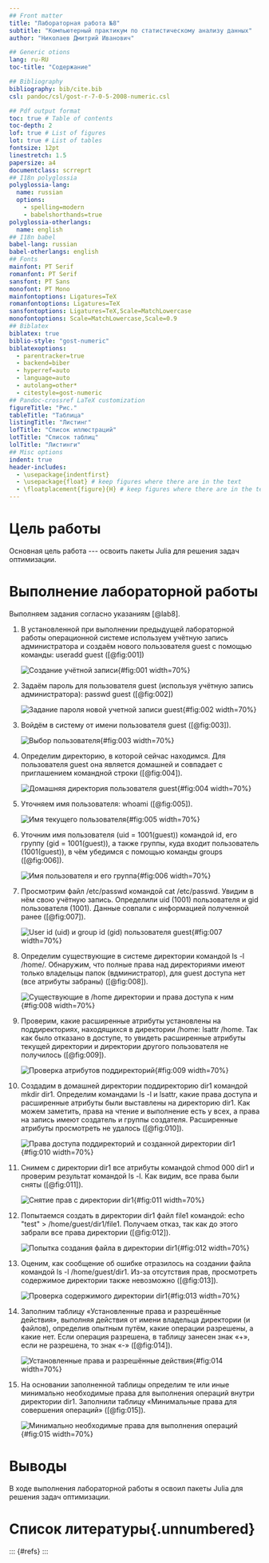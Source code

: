 ```yaml
---
## Front matter
title: "Лабораторная работа №8"
subtitle: "Компьютерный практикум по статистическому анализу данных"
author: "Николаев Дмитрий Иванович"

## Generic otions
lang: ru-RU
toc-title: "Содержание"

## Bibliography
bibliography: bib/cite.bib
csl: pandoc/csl/gost-r-7-0-5-2008-numeric.csl

## Pdf output format
toc: true # Table of contents
toc-depth: 2
lof: true # List of figures
lot: true # List of tables
fontsize: 12pt
linestretch: 1.5
papersize: a4
documentclass: scrreprt
## I18n polyglossia
polyglossia-lang:
  name: russian
  options:
	- spelling=modern
	- babelshorthands=true
polyglossia-otherlangs:
  name: english
## I18n babel
babel-lang: russian
babel-otherlangs: english
## Fonts
mainfont: PT Serif
romanfont: PT Serif
sansfont: PT Sans
monofont: PT Mono
mainfontoptions: Ligatures=TeX
romanfontoptions: Ligatures=TeX
sansfontoptions: Ligatures=TeX,Scale=MatchLowercase
monofontoptions: Scale=MatchLowercase,Scale=0.9
## Biblatex
biblatex: true
biblio-style: "gost-numeric"
biblatexoptions:
  - parentracker=true
  - backend=biber
  - hyperref=auto
  - language=auto
  - autolang=other*
  - citestyle=gost-numeric
## Pandoc-crossref LaTeX customization
figureTitle: "Рис."
tableTitle: "Таблица"
listingTitle: "Листинг"
lofTitle: "Список иллюстраций"
lotTitle: "Список таблиц"
lolTitle: "Листинги"
## Misc options
indent: true
header-includes:
  - \usepackage{indentfirst}
  - \usepackage{float} # keep figures where there are in the text
  - \floatplacement{figure}{H} # keep figures where there are in the text
---
```


# Цель работы

Основная цель работа --- освоить пакеты Julia для решения задач оптимизации.

# Выполнение лабораторной работы  

Выполняем задания согласно указаниям [@lab8].

1. В установленной при выполнении предыдущей лабораторной работы операционной системе используем учётную запись администратора и создаём нового пользователя guest с помощью команды: useradd guest ([@fig:001])

    ![Создание учётной записи](image/1.png){#fig:001 width=70%}

2. Задаём пароль для пользователя guest (используя учётную запись администратора): passwd guest ([@fig:002])

    ![Задание пароля новой учетной записи guest](image/2.png){#fig:002 width=70%}

3. Войдём в систему от имени пользователя guest ([@fig:003]).

    ![Выбор пользователя](image/3.png){#fig:003 width=70%}

4. Определим директорию, в которой сейчас находимся. Для пользователя guest она является домашней и совпадает с приглашением командной строки ([@fig:004]).

    ![Домашняя директория пользователя guest](image/4.png){#fig:004 width=70%}

5. Уточняем имя пользователя: whoami ([@fig:005]).

    ![Имя текущего пользователя](image/5.png){#fig:005 width=70%}

6. Уточним имя пользователя (uid = 1001(guest)) командой id, его группу (gid = 1001(guest)), а также группы, куда входит пользователь (1001(guest)), в чём убедимся с помощью команды groups ([@fig:006]).

    ![Имя пользователя и его группа](image/6.png){#fig:006 width=70%}

7. Просмотрим файл /etc/passwd командой cat /etc/passwd. Увидим в нём свою учётную запись. Определили uid (1001) пользователя и gid пользователя (1001). Данные совпали  с информацией полученной ранее ([@fig:007]).

    ![User id (uid) и group id (gid) пользователя guest](image/7.png){#fig:007 width=70%}

8. Определим существующие в системе директории командой ls -l /home/. Обнаружим, что полные права над директориями имеют только владельцы папок (вдминистратор), для guest доступа нет (все атрибуты забраны) ([@fig:008]).

    ![Существующие в /home директории и права доступа к ним](image/8.png){#fig:008 width=70%}

9. Проверим, какие расширенные атрибуты установлены на поддиректориях, находящихся в директории /home: lsattr /home. Так как было отказано в доступе, то увидеть расширенные атрибуты текущей директории и директории другого пользователя не получилось ([@fig:009]).

    ![Проверка атрибутов поддиректорий](image/9.png){#fig:009 width=70%}

10. Создадим в домашней директории поддиректорию dir1 командой mkdir dir1. Определим командами ls -l и lsattr, какие права доступа и расширенные атрибуты были выставлены на директорию dir1. Как можем заметить, права на чтение и выполнение есть у всех, а права на запись имеют создатель и группы создателя. Расширенные атрибуты просмотреть не удалось ([@fig:010]).

    ![Права доступа поддиректорий и созданной директории dir1](image/10.png){#fig:010 width=70%}

11. Снимем с директории dir1 все атрибуты командой chmod 000 dir1 и проверим результат командой ls -l. Как видим, все права были сняты ([@fig:011]).

    ![Снятие прав с директории dir1](image/11.png){#fig:011 width=70%}

12. Попытаемся создать в директории dir1 файл file1 командой: echo "test" > /home/guest/dir1/file1. Получаем отказ, так как до этого забрали все права директории ([@fig:012]).

    ![Попытка создания файла в директории dir1](image/12.png){#fig:012 width=70%}

13. Оценим, как сообщение об ошибке отразилось на создании файла командой ls -l /home/guest/dir1. Из-за отсутствия прав, просмотреть содержимое директории также невозможно ([@fig:013]).

    ![Проверка содержимого директории dir1](image/13.png){#fig:013 width=70%}

14. Заполним таблицу «Установленные права и разрешённые действия», выполняя действия от имени владельца директории (и файлов), определив опытным путём, какие операции разрешены, а какие нет. Если операция разрешена, в таблицу занесен знак «+», если не разрешена, то знак «-» ([@fig:014]).

    ![Установленные права и разрешённые действия](image/14.png){#fig:014 width=70%}

15. На основании заполненной таблицы определим те или иные минимально необходимые права для выполнения операций внутри директории dir1. Заполнили таблицу «Минимальные права для совершения операций» ([@fig:015]).

    ![Минимально необходимые права для выполнения операций](image/15.png){#fig:015 width=70%}

# Выводы

В ходе выполнения лабораторной работы я освоил пакеты Julia для решения задач оптимизации.

# Список литературы{.unnumbered}

::: {#refs}
:::
